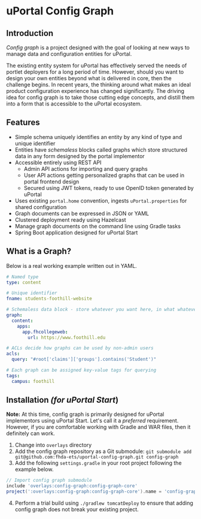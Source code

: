 # uPortal Config Graph

## Introduction

_Config graph_ is a project designed with the goal of looking at new ways to manage data and configuration entities for uPortal.

The existing entity system for uPortal has effectively served the needs of portlet deployers for a long period of time. However, should you want to design your own entities beyond what is delivered in core, then the challenge begins. In recent years, the thinking around what makes an ideal product configuration experience has changed significantly. The driving idea for config graph is to take those cutting edge concepts, and distill them into a form that is accessible to the uPortal ecosystem.

## Features

- Simple schema uniquely identifies an entity by any kind of type and unique identifier
- Entities have _schemaless_ blocks called graphs which store structured data in any form designed by the portal implementor
- Accessible entirely using REST API
    - Admin API actions for importing and query graphs
    - User API actions getting personalized graphs that can be used in portal frontend design
    - Secured using JWT tokens, ready to use OpenID token generated by uPortal
- Uses existing `portal.home` convention, ingests `uPortal.properties` for shared configuration
- Graph documents can be expressed in JSON or YAML
- Clustered deployment ready using Hazelcast
- Manage graph documents on the command line using Gradle tasks
- Spring Boot application designed for uPortal Start

## What is a Graph?

Below is a real working example written out in YAML.

```yaml
# Named type
type: content

# Unique identifier
fname: students-foothill-website

# Schemaless data block - store whatever you want here, in what whatever structure you prefer
graph:
  content:
    apps:
      app.fhcollegeweb:
        url: https://www.foothill.edu

# ACLs decide how graphs can be used by non-admin users
acls:
  query: "#root['claims']['groups'].contains('Student')"

# Each graph can be assigned key-value tags for querying
tags:
  campus: foothill
```

## Installation _(for uPortal Start_)

**Note:** At this time, config graph is primarily designed for uPortal implementors using uPortal Start. Let's call it a _preferred_ requirement. However, if you are comfortable working with Gradle and WAR files, then it definitely can work.

1. Change into `overlays` directory
2. Add the config graph repository as a Git submodule: `git submodule add git@github.com:fhda-ets/uportal-config-graph.git config-graph`
3. Add the following `settings.gradle` in your root project following the example below. 

```groovy
// Import config graph submodule
include 'overlays:config-graph:config-graph-core'
project(':overlays:config-graph:config-graph-core').name = 'config-graph'
```

4. Perform a trial build using `./gradlew tomcatDeploy` to ensure that adding config graph does not break your existing project.